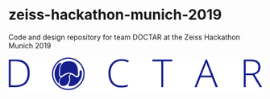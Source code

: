 # zeiss-hackathon-munich-2019
Code and design repository for team DOCTAR at the Zeiss Hackathon Munich 2019

<img src="https://github.com/arunavkonwar/zeiss-hackathon-munich-2019/blob/master/images/doctar-logo.png?raw=true">

